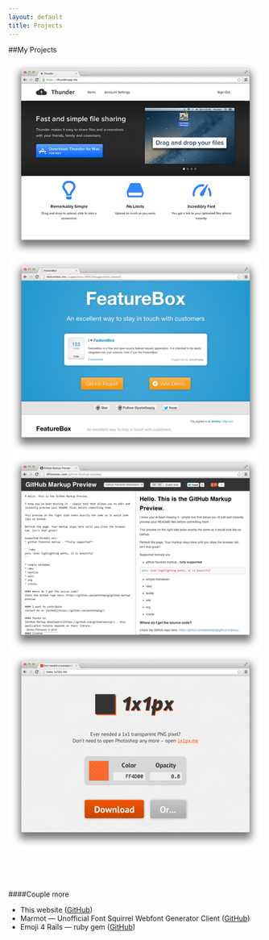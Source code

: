 ```yaml
---
layout: default
title: Projects
---
```

##My Projects

[ ![Thunder](/assets/thunder.png) ](https://thunderapp.me/)
![FeatureBox](/assets/featurebox.png)
[ ![GitHub Markup Preview](/assets/preview.png) ](http://dfilimonov.com/github-markup-preview)
[ ![1x1px](/assets/1x1px.png) ](http://1x1px.me/)

<div style="height:50px;">&nbsp;</div>

####Couple more

* This website ([GitHub](https://github.com/petethepig/petethepig.github.io))
* Marmot — Unofficial Font Squirrel Webfont Generator Client ([GitHub](https://github.com/petethepig/marmot))
* Emoji 4 Rails — ruby gem ([GitHub](https://github.com/petethepig/emoji4rails))
